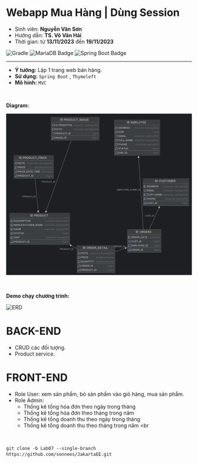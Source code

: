 # Webapp Mua Hàng | Dùng Session
- Sinh viên: **Nguyễn Văn Sơn**
- Hướng dẫn: **TS. Võ Văn Hải**
- Thời gian: từ **13/11/2023**  đến **19/11/2023**

![Gradle](https://img.shields.io/badge/Gradle-02303A.svg?style=for-the-badge&logo=Gradle&logoColor=black)
<img src="https://th.bing.com/th/id/R.d433e5db311d0fe02f52e4db3b5cc743?rik=sNF4YqL55B8yYQ&riu=http%3a%2f%2fh2database.com%2fhtml%2fimages%2fh2-logo-2.png&ehk=IBnDTb4FFDrxdQ3V3Pbd6ZLsqndsNau6X862s8MAijg%3d&risl=&pid=ImgRaw&r=0?style=for-the-badge&logo=mariadb&logoColor=black" alt="MariaDB Badge" height="28" width="100">
![Spring Boot Badge](https://img.shields.io/badge/Spring%20Boot-6DB33F?logo=springboot&logoColor=fff&style=for-the-badge)

  <hr>

- **Ý tưởng:** Lập 1 trang web bán hàng. <br>
- **Sử dụng:** `Spring Boot` , `Thymeleft` <br>
- **Mô hình:** `MVC` <br>
<br>

**Diagram:**

  ![ERD](/img/Diagram.png)

<br>

**Demo chạy chương trình:**

  ![ERD](/img/Lab07.gif)


# BACK-END
- CRUD các đối tượng.
- Product service.



# FRONT-END 
- Role User: xem sản phẩm, bỏ sản phẩm vào giỏ hàng, mua sản phẩm.<br>
- Role Admin:
  - Thống kê tổng hóa đơn theo ngày trong tháng <br>
  - Thống kê tổng hóa đơn theo tháng trong năm <br>
  - Thống kê tổng doanh thu theo ngày trong tháng <br>
  - Thống kê tổng doanh thu theo tháng trong năm <br
  

<br>

```git
git clone -b Lab07 --single-branch https://github.com/sonnees/JakartaEE.git
```
 








